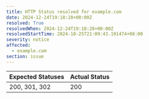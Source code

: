 ```yaml
---
title: HTTP Status resolved for example.com
date: 2024-12-24T19:18:28+00:00Z
resolved: True
resolvedWhen: 2024-12-24T19:18:28+00:00Z
resolvedStartTime: 2024-10-25T21:09:43.191474+00:00
severity: notice
affected:
  - example.com
section: issue
---
```


| Expected Statuses | Actual Status  |
|-------------------|----------------|
| 200, 301, 302 | 200 |
